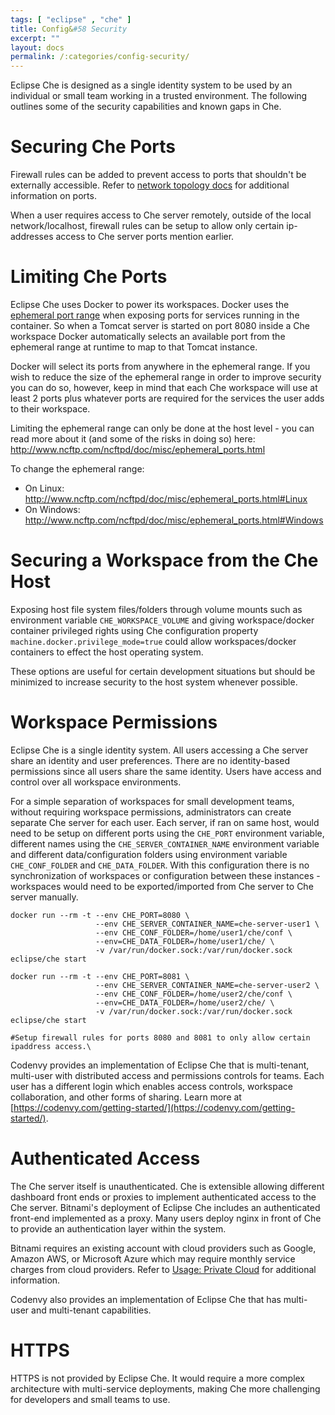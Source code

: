 ```yaml
---
tags: [ "eclipse" , "che" ]
title: Config&#58 Security
excerpt: ""
layout: docs
permalink: /:categories/config-security/
---
```

Eclipse Che is designed as a single identity system to be used by an individual or small team working in a trusted environment. The following outlines some of the security capabilities and known gaps in Che.

# Securing Che Ports  
Firewall rules can be added to prevent access to ports that shouldn't be externally accessible. Refer to [network topology docs](https://eclipse-che.readme.io/docs/networking#topology) for additional information on ports.

When a user requires access to Che server remotely, outside of the local network/localhost, firewall rules can be setup to allow only certain ip-addresses access to Che server ports mention earlier.
# Limiting Che Ports  
Eclipse Che uses Docker to power its workspaces. Docker uses the [ephemeral port range](https://en.wikipedia.org/wiki/Ephemeral_port) when exposing ports for services running in the container. So when a Tomcat server is started on port 8080 inside a Che workspace Docker automatically selects an available port from the ephemeral range at runtime to map to that Tomcat instance.

Docker will select its ports from anywhere in the ephemeral range. If you wish to reduce the size of the ephemeral range in order to improve security you can do so, however, keep in mind that each Che workspace will use at least 2 ports plus whatever ports are required for the services the user adds to their workspace.

Limiting the ephemeral range can only be done at the host level - you can read more about it (and some of the risks in doing so) here: http://www.ncftp.com/ncftpd/doc/misc/ephemeral_ports.html

To change the ephemeral range:
  * On Linux: http://www.ncftp.com/ncftpd/doc/misc/ephemeral_ports.html#Linux
  * On Windows: http://www.ncftp.com/ncftpd/doc/misc/ephemeral_ports.html#Windows
# Securing a Workspace from the Che Host  
Exposing host file system files/folders through volume mounts such as environment variable `CHE_WORKSPACE_VOLUME` and giving workspace/docker container privileged rights using Che configuration property `machine.docker.privilege_mode=true` could allow workspaces/docker containers to effect the host operating system.

These options are useful for certain development situations but should be minimized to increase security to the host system whenever possible.
# Workspace Permissions  
Eclipse Che is a single identity system. All users accessing a Che server share an identity and user preferences. There are no identity-based permissions since all users share the same identity.  Users have access and control over all workspace environments.

For a simple separation of workspaces for small development teams, without requiring workspace permissions, administrators can create separate Che server for each user. Each server, if ran on same host, would need to be setup on different ports using the `CHE_PORT` environment variable, different names using the  `CHE_SERVER_CONTAINER_NAME` environment variable and different data/configuration folders using environment variable `CHE_CONF_FOLDER` and `CHE_DATA_FOLDER`.  With this configuration there is no synchronization of workspaces or configuration between these instances - workspaces would need to be exported/imported from Che server to Che server manually.
```shell  
docker run --rm -t --env CHE_PORT=8080 \
                   --env CHE_SERVER_CONTAINER_NAME=che-server-user1 \
                   --env CHE_CONF_FOLDER=/home/user1/che/conf \
                   --env=CHE_DATA_FOLDER=/home/user1/che/ \
                   -v /var/run/docker.sock:/var/run/docker.sock eclipse/che start

docker run --rm -t --env CHE_PORT=8081 \
                   --env CHE_SERVER_CONTAINER_NAME=che-server-user2 \
                   --env CHE_CONF_FOLDER=/home/user2/che/conf \
                   --env=CHE_DATA_FOLDER=/home/user2/che/ \
                   -v /var/run/docker.sock:/var/run/docker.sock eclipse/che start

#Setup firewall rules for ports 8080 and 8081 to only allow certain ipaddress access.\
```
Codenvy provides an implementation of Eclipse Che that is multi-tenant, multi-user with distributed access and permissions controls for teams. Each user has a different login which enables access controls, workspace collaboration, and other forms of sharing. Learn more at [https://codenvy.com/getting-started/](https://codenvy.com/getting-started/).
# Authenticated Access  
The Che server itself is unauthenticated. Che is extensible allowing different dashboard front ends or proxies to implement authenticated access to the Che server. Bitnami's deployment of Eclipse Che includes an authenticated front-end implemented as a proxy. Many users deploy nginx in front of Che to provide an authentication layer within the system.

Bitnami requires an existing account with cloud providers such as Google, Amazon AWS, or Microsoft Azure which may require monthly service charges from cloud providers.  Refer to [Usage: Private Cloud](doc:usage-bitnami) for additional information.

Codenvy also provides an implementation of Eclipse Che that has multi-user and multi-tenant capabilities.
# HTTPS  
HTTPS is not provided by Eclipse Che. It would require a more complex architecture with multi-service deployments, making Che more challenging for developers and small teams to use.
